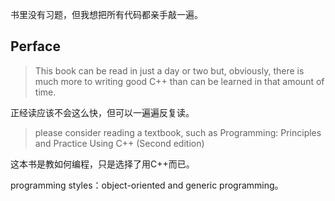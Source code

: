 书里没有习题，但我想把所有代码都亲手敲一遍。

## Perface

> This book can be read in just a day or two but, obviously, there is much more to writing good C++ than can be learned in that amount of time.

正经读应该不会这么快，但可以一遍遍反复读。

> please consider reading a textbook,
such as Programming: Principles and Practice Using C++ (Second edition)

这本书是教如何编程，只是选择了用C++而已。

programming styles：object-oriented and generic programming。